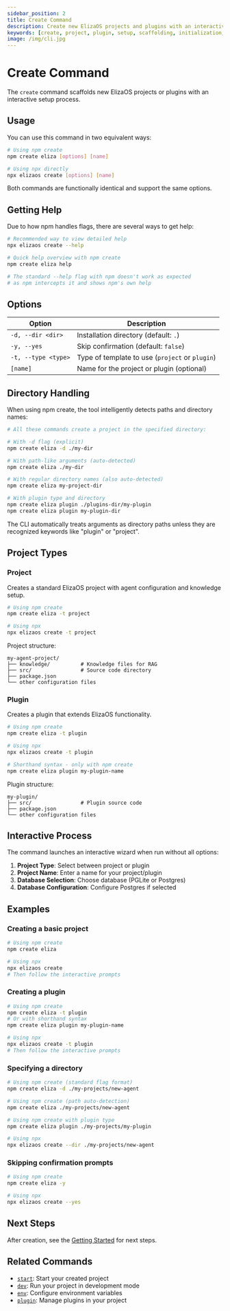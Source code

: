```yaml
---
sidebar_position: 2
title: Create Command
description: Create new ElizaOS projects and plugins with an interactive setup process
keywords: [create, project, plugin, setup, scaffolding, initialization, configuration]
image: /img/cli.jpg
---
```


# Create Command

The `create` command scaffolds new ElizaOS projects or plugins with an interactive setup process.

## Usage

You can use this command in two equivalent ways:

```bash
# Using npm create
npm create eliza [options] [name]

# Using npx directly
npx elizaos create [options] [name]
```

Both commands are functionally identical and support the same options.

## Getting Help

Due to how npm handles flags, there are several ways to get help:

```bash
# Recommended way to view detailed help
npx elizaos create --help

# Quick help overview with npm create
npm create eliza help

# The standard --help flag with npm doesn't work as expected
# as npm intercepts it and shows npm's own help
```

## Options

| Option              | Description                                     |
| ------------------- | ----------------------------------------------- |
| `-d, --dir <dir>`   | Installation directory (default: `.`)           |
| `-y, --yes`         | Skip confirmation (default: `false`)            |
| `-t, --type <type>` | Type of template to use (`project` or `plugin`) |
| `[name]`            | Name for the project or plugin (optional)       |

## Directory Handling

When using npm create, the tool intelligently detects paths and directory names:

```bash
# All these commands create a project in the specified directory:

# With -d flag (explicit)
npm create eliza -d ./my-dir

# With path-like arguments (auto-detected)
npm create eliza ./my-dir

# With regular directory names (also auto-detected)
npm create eliza my-project-dir

# With plugin type and directory
npm create eliza plugin ./plugins-dir/my-plugin
npm create eliza plugin my-plugin-dir
```

The CLI automatically treats arguments as directory paths unless they are recognized keywords like "plugin" or "project".

## Project Types

### Project

Creates a standard ElizaOS project with agent configuration and knowledge setup.

```bash
# Using npm create
npm create eliza -t project

# Using npx
npx elizaos create -t project
```

Project structure:

```
my-agent-project/
├── knowledge/          # Knowledge files for RAG
├── src/                # Source code directory
├── package.json
└── other configuration files
```

### Plugin

Creates a plugin that extends ElizaOS functionality.

```bash
# Using npm create
npm create eliza -t plugin

# Using npx
npx elizaos create -t plugin

# Shorthand syntax - only with npm create
npm create eliza plugin my-plugin-name
```

Plugin structure:

```
my-plugin/
├── src/                # Plugin source code
├── package.json
└── other configuration files
```

## Interactive Process

The command launches an interactive wizard when run without all options:

1. **Project Type**: Select between project or plugin
2. **Project Name**: Enter a name for your project/plugin
3. **Database Selection**: Choose database (PGLite or Postgres)
4. **Database Configuration**: Configure Postgres if selected

## Examples

### Creating a basic project

```bash
# Using npm create
npm create eliza

# Using npx
npx elizaos create
# Then follow the interactive prompts
```

### Creating a plugin

```bash
# Using npm create
npm create eliza -t plugin
# Or with shorthand syntax
npm create eliza plugin my-plugin-name

# Using npx
npx elizaos create -t plugin
# Then follow the interactive prompts
```

### Specifying a directory

```bash
# Using npm create (standard flag format)
npm create eliza -d ./my-projects/new-agent

# Using npm create (path auto-detection)
npm create eliza ./my-projects/new-agent

# Using npm create with plugin type
npm create eliza plugin ./my-projects/my-plugin

# Using npx
npx elizaos create --dir ./my-projects/new-agent
```

### Skipping confirmation prompts

```bash
# Using npm create
npm create eliza -y

# Using npx
npx elizaos create --yes
```

## Next Steps

After creation, see the [Getting Started](../quickstart.md) for next steps.

## Related Commands

- [`start`](./start.md): Start your created project
- [`dev`](./dev.md): Run your project in development mode
- [`env`](./env.md): Configure environment variables
- [`plugin`](./plugins.md): Manage plugins in your project
